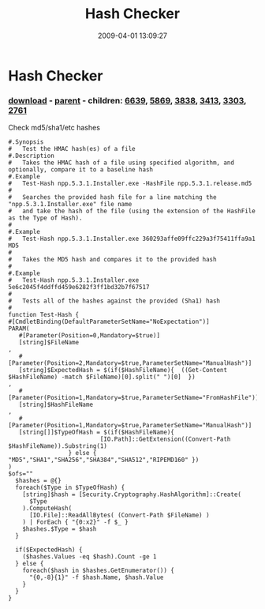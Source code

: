 ﻿---
pid:            989
poster:         Joel Bennett
title:          Hash Checker
date:           2009-04-01 13:09:27
format:         posh
parent:         988
parent:         988
children:       6639,5869,3838,3413,3303,2761
---

# Hash Checker

### [download](989.ps1) - [parent](988.md) - children: [6639](6639.md), [5869](5869.md), [3838](3838.md), [3413](3413.md), [3303](3303.md), [2761](2761.md)

Check md5/sha1/etc hashes

```posh
#.Synopsis
#   Test the HMAC hash(es) of a file
#.Description
#   Takes the HMAC hash of a file using specified algorithm, and optionally, compare it to a baseline hash
#.Example
#   Test-Hash npp.5.3.1.Installer.exe -HashFile npp.5.3.1.release.md5
# 
#   Searches the provided hash file for a line matching the "npp.5.3.1.Installer.exe" file name
#   and take the hash of the file (using the extension of the HashFile as the Type of Hash).
#
#.Example
#   Test-Hash npp.5.3.1.Installer.exe 360293affe09ffc229a3f75411ffa9a1 MD5
#
#   Takes the MD5 hash and compares it to the provided hash
#
#.Example
#   Test-Hash npp.5.3.1.Installer.exe 5e6c2045f4ddffd459e6282f3ff1bd32b7f67517 
#
#   Tests all of the hashes against the provided (Sha1) hash
#
function Test-Hash { 
#[CmdletBinding(DefaultParameterSetName="NoExpectation")]
PARAM(
   #[Parameter(Position=0,Mandatory=$true)]
   [string]$FileName
,
   #[Parameter(Position=2,Mandatory=$true,ParameterSetName="ManualHash")]
   [string]$ExpectedHash = $(if($HashFileName){  ((Get-Content $HashFileName) -match $FileName)[0].split(" ")[0]  })
,
   #[Parameter(Position=1,Mandatory=$true,ParameterSetName="FromHashFile")]
   [string]$HashFileName
,
   #[Parameter(Position=1,Mandatory=$true,ParameterSetName="ManualHash")]
   [string[]]$TypeOfHash = $(if($HashFileName){  
                          [IO.Path]::GetExtension((Convert-Path $HashFileName)).Substring(1) 
                 } else { "MD5","SHA1","SHA256","SHA384","SHA512","RIPEMD160" })
)
$ofs=""
  $hashes = @{}
  foreach($Type in $TypeOfHash) {
    [string]$hash = [Security.Cryptography.HashAlgorithm]::Create(
      $Type
    ).ComputeHash( 
      [IO.File]::ReadAllBytes( (Convert-Path $FileName) )
    ) | ForEach { "{0:x2}" -f $_ }
    $hashes.$Type = $hash
  }
  
  if($ExpectedHash) {
    ($hashes.Values -eq $hash).Count -ge 1
  } else {
    foreach($hash in $hashes.GetEnumerator()) {
      "{0,-8}{1}" -f $hash.Name, $hash.Value
    }        
  }
} 


```
